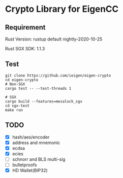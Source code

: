 # Crypto Library for EigenCC
## Requirement
Rust Version: rustup default nightly-2020-10-25

Rust SGX SDK: 1.1.3

## Test

```
git clone https://github.com/ieigen/eigen-crypto
cd eigen-crypto
# Non-SGX
cargo test -- --test-threads 1

# SGX
cargo build --features=mesalock_sgx
cd sgx-test
make run
```

## TODO
* [x] hash/aes/encoder
* [x] address and mnemonic
* [x] ecdsa
* [x] ecies
* [ ] schnorr and BLS multi-sig
* [ ] bulletproofs
* [x] HD Wallet(BIP32)

